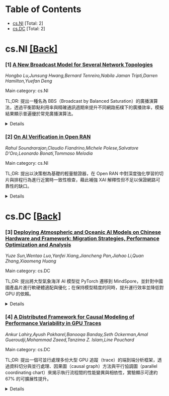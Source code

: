 <div id=toc></div>

# Table of Contents

- [cs.NI](#cs.NI) [Total: 2]
- [cs.DC](#cs.DC) [Total: 2]


<div id='cs.NI'></div>

# cs.NI [[Back]](#toc)

### [1] [A New Broadcast Model for Several Network Topologies](https://arxiv.org/abs/2510.18058)
*Hongbo Lu,Junsung Hwang,Bernard Tenreiro,Nabila Jaman Tripti,Darren Hamilton,Yuefan Deng*

Main category: cs.NI

TL;DR: 提出一種名為 BBS（Broadcast by Balanced Saturation）的廣播演算法，透過平衡節點利用率與精確通訊週期來提升不同網路拓樸下的廣播效率，模擬結果顯示普遍優於常見廣播演算法。


<details>
  <summary>Details</summary>
Motivation: 解決大型系統（如超級電腦）中廣播面臨的拓樸限制、頻寬瓶頸與同步開銷，並提升節點在整個廣播過程中的活躍度以縮短延遲。

Method: 設計一個具重複性且步驟化的通訊週期，使節點持續參與資料轉播以達到飽和且平衡的資源使用（balanced saturation）；在多種拓樸上以模擬實驗驗證效能。

Result: 模擬顯示 BBS 在多種網路拓樸上，通常以顯著幅度優於一般的通用廣播演算法，延遲降低且節點利用率提高。

Conclusion: BBS 是一套具通用性與韌性的廣播框架，有潛力改進不同拓樸下的廣播策略，使大型系統的資料傳播更高效。

Abstract: We present Broadcast by Balanced Saturation (BBS), a general broadcast
algorithm designed to optimize communication efficiency across diverse network
topologies. BBS maximizes node utilization, addressing challenges in broadcast
operations such as topology constraints, bandwidth limitations, and
synchronization overhead, particularly in large-scale systems like
supercomputers. The algorithm ensures sustained activity with nodes throughout
the broadcast, thereby enhancing data propagation and significantly reducing
latency. Through a precise communication cycle, BBS provides a repeatable,
streamlined, stepwise broadcasting framework. Simulation results across various
topologies demonstrate that the BBS algorithm consistently outperforms common
general broadcast algorithms, often by a substantial margin. These findings
suggest that BBS is a versatile and robust framework with the potential to
redefine broadcast strategies across network topologies.

</details>


### [2] [On AI Verification in Open RAN](https://arxiv.org/abs/2510.18417)
*Rahul Soundrarajan,Claudio Fiandrino,Michele Polese,Salvatore D'Oro,Leonardo Bonati,Tommaso Melodia*

Main category: cs.NI

TL;DR: 提出以決策樹為基礎的輕量驗證器，在 Open RAN 中對深度強化學習的切片與排程行為進行近實時一致性檢查，藉此補強 XAI 解釋性但不足以保證網路可靠性的缺口。


<details>
  <summary>Details</summary>
Motivation: Open RAN 引入多供應商、雲化與 AI/ML 自動化，使得 DRL 等黑箱模型在關鍵的 RAN 切片與排程決策中被採用；然而僅有可解釋性（XAI）仍不足以確保運作正確與安全，需有可執行的行為驗證機制。

Method: 提出以可解釋模型（Decision Tree）作為輕量驗證器，在運行時對 DRL agent 的決策執行近即時的一致性檢查；分析 XAI 與 AI 驗證的現況，設計可擴展的架構整合方案，並以 DT-based slice-verifier 實作驗證可行性。

Result: 展示 DT 驗證器能在近實時執行一致性檢查，較市面上計算昂貴的驗證器更適合運行時使用；驗證器與系統架構展現出可擴充性與實務可行性。

Conclusion: 以可解釋的輕量驗證器補強 XAI，能提高 Open RAN 中 DRL 決策的可靠度；但需面對模型表達力、驗證準確度、攻擊防護與整合標準化等未來挑戰。

Abstract: Open RAN introduces a flexible, cloud-based architecture for the Radio Access
Network (RAN), enabling Artificial Intelligence (AI)/Machine Learning
(ML)-driven automation across heterogeneous, multi-vendor deployments. While
EXplainable Artificial Intelligence (XAI) helps mitigate the opacity of AI
models, explainability alone does not guarantee reliable network operations. In
this article, we propose a lightweight verification approach based on
interpretable models to validate the behavior of Deep Reinforcement Learning
(DRL) agents for RAN slicing and scheduling in Open RAN. Specifically, we use
Decision Tree (DT)-based verifiers to perform near-real-time consistency checks
at runtime, which would be otherwise unfeasible with computationally expensive
state-of-the-art verifiers. We analyze the landscape of XAI and AI
verification, propose a scalable architectural integration, and demonstrate
feasibility with a DT-based slice-verifier. We also outline future challenges
to ensure trustworthy AI adoption in Open RAN.

</details>


<div id='cs.DC'></div>

# cs.DC [[Back]](#toc)

### [3] [Deploying Atmospheric and Oceanic AI Models on Chinese Hardware and Framework: Migration Strategies, Performance Optimization and Analysis](https://arxiv.org/abs/2510.17852)
*Yuze Sun,Wentao Luo,Yanfei Xiang,Jiancheng Pan,Jiahao Li,Quan Zhang,Xiaomeng Huang*

Main category: cs.DC

TL;DR: 提出將大型氣象海洋 AI 模型從 PyTorch 遷移到 MindSpore，並針對中國國產晶片進行軟硬體適配與優化；在保持模型精度的同時，提升運行效率並降低對 GPU 的依賴。


<details>
  <summary>Details</summary>
Motivation: 現有先進氣象/海洋 AI 模型高度依賴 GPU 與 PyTorch，導致對國產硬體與生態系統的相容性差、技術自主性受限。需要一套流程將模型、訓練與推理移植到國內框架與晶片上，並評估效能與能耗。

Method: 建立一個遷移與優化框架：將模型從 PyTorch 轉為 MindSpore；針對國產晶片做軟硬體適配（運算圖、算子實現）、記憶體優化（記憶體復用、分段載入）、並行策略（數據/模型並行）；以訓練速度、推理速度、模型準確度與能效等指標與 GPU 實現比較。

Result: 實驗顯示，在保留原模型準確度的同時，透過針對性優化能在國產晶片上達到可觀的運行效率與能耗優勢，降低系統相依性，展示中國晶片在科學計算上的可行性。

Conclusion: 該工作為在大氣與海洋 AI 領域採用國產晶片與框架提供了實務流程與初步證據，促進技術自主化；後續仍需更廣泛的基準測試、開源復現與硬體多樣性驗證。

Abstract: With the growing role of artificial intelligence in climate and weather
research, efficient model training and inference are in high demand. Current
models like FourCastNet and AI-GOMS depend heavily on GPUs, limiting hardware
independence, especially for Chinese domestic hardware and frameworks. To
address this issue, we present a framework for migrating large-scale
atmospheric and oceanic models from PyTorch to MindSpore and optimizing for
Chinese chips, and evaluating their performance against GPUs. The framework
focuses on software-hardware adaptation, memory optimization, and parallelism.
Furthermore, the model's performance is evaluated across multiple metrics,
including training speed, inference speed, model accuracy, and energy
efficiency, with comparisons against GPU-based implementations. Experimental
results demonstrate that the migration and optimization process preserves the
models' original accuracy while significantly reducing system dependencies and
improving operational efficiency by leveraging Chinese chips as a viable
alternative for scientific computing. This work provides valuable insights and
practical guidance for leveraging Chinese domestic chips and frameworks in
atmospheric and oceanic AI model development, offering a pathway toward greater
technological independence.

</details>


### [4] [A Distributed Framework for Causal Modeling of Performance Variability in GPU Traces](https://arxiv.org/abs/2510.18300)
*Ankur Lahiry,Ayush Pokharel,Banooqa Banday,Seth Ockerman,Amal Gueroudji,Mohammad Zaeed,Tanzima Z. Islam,Line Pouchard*

Main category: cs.DC

TL;DR: 提出一個可並行處理多份大型 GPU 追蹤（trace）的端到端分析框架，透過資料切分與並行處理、因果圖（causal graph）方法與平行協調圖（parallel coordinating chart）來揭示執行流程間的性能變異與相依性，實驗顯示可達約 67% 的可擴展性提升。


<details>
  <summary>Details</summary>
Motivation: 單筆或多筆大型 GPU 追蹤資料量龐大且結構複雜，傳統逐筆或單機分析在時效性與計算資源上難以承受；尤其在異質 HPC 架構下，識別跨流程性能瓶頸與相依性需要可擴展且能處理多 trace 的方法。

Method: 設計一個端到端管線：先將 trace 資料分割為可並行處理的區段（partition），對各區段採用並行處理策略；利用因果圖方法推斷事件間的依賴關係，並以所謂的平行協調圖來表達不同執行流之間的時間對應與變異；整體以多工作並行執行來加速多筆 trace 的分析。

Result: 在實驗評估中，該框架相較於基線方法展現了約 67% 的可擴展性改善（scalability improvement），表示在同等資源下能更有效地同時分析多份大型 trace，且能揭示出跨流程的性能變異與相依性。

Conclusion: 提出之可並行多 trace 分析管線在擴展性與揭露性能相依性方面具體成效，適合用於大型、異質 HPC 環境的 GPU 追蹤分析；仍需更多細節（如 I/O 或記憶體瓶頸、具體加速基準、適用資料集範圍）以利全面評估與實作複現。

Abstract: Large-scale GPU traces play a critical role in identifying performance
bottlenecks within heterogeneous High-Performance Computing (HPC)
architectures. However, the sheer volume and complexity of a single trace of
data make performance analysis both computationally expensive and
time-consuming. To address this challenge, we present an end-to-end parallel
performance analysis framework designed to handle multiple large-scale GPU
traces efficiently. Our proposed framework partitions and processes trace data
concurrently and employs causal graph methods and parallel coordinating chart
to expose performance variability and dependencies across execution flows.
Experimental results demonstrate a 67% improvement in terms of scalability,
highlighting the effectiveness of our pipeline for analyzing multiple traces
independently.

</details>
